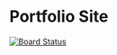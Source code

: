 # Portfolio Site

[![Board Status](https://dev.azure.com/jasonfigueroa-org/be16b649-0afe-46a8-9684-b2d0d063919e/b4e5b23a-060e-46ec-97ab-3ff39fbbaec2/_apis/work/boardbadge/cd957d2a-67f9-4b81-b604-6b0ca768342b?columnOptions=1)](https://dev.azure.com/jasonfigueroa-org/be16b649-0afe-46a8-9684-b2d0d063919e/_boards/board/t/b4e5b23a-060e-46ec-97ab-3ff39fbbaec2/Microsoft.RequirementCategory/)